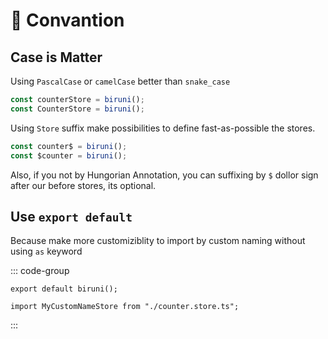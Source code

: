 # :handshake: Convantion

## Case is Matter

Using `PascalCase` or `camelCase` better than `snake_case`

```ts
const counterStore = biruni();
const CounterStore = biruni();
```

Using `Store` suffix make possibilities to define fast-as-possible the stores.

```ts
const counter$ = biruni();
const $counter = biruni();
```

Also, if you not by Hungorian Annotation, you can suffixing by `$` dollor sign after our before stores, its optional.

## Use `export default`

Because make more customiziblity to import by custom naming without using `as` keyword

::: code-group

```tsx [definition]
export default biruni();
```

```tsx [usage]
import MyCustomNameStore from "./counter.store.ts";
```

:::
